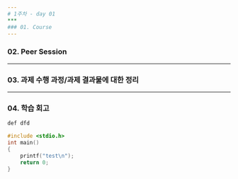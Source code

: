 ```yaml
---
# 1주차 - day 01
***
### 01. Course
---
```

### 02. Peer Session
---
### 03. 과제 수행 과정/과제 결과물에 대한 정리
---
### 04. 학습 회고

```sh
def dfd
```
```c
#include <stdio.h>
int main()
{
	printf("test\n");
	return 0;
}
```
